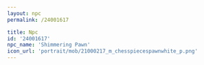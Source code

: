 ```yaml
---
layout: npc
permalink: /24001617

title: Npc
id: '24001617'
npc_name: 'Shimmering Pawn'
icon_url: 'portrait/mob/21000217_m_chesspiecespawnwhite_p.png'
---
```

